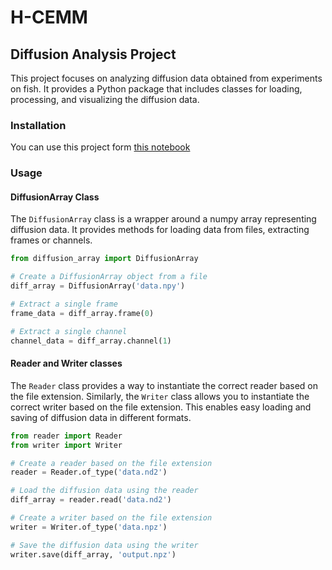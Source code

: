 # H-CEMM
## Diffusion Analysis Project

This project focuses on analyzing diffusion data obtained from experiments on fish. It provides a Python package that includes classes for loading, processing, and visualizing the diffusion data.

### Installation

You can use this project form [this notebook](https://colab.research.google.com/drive/1hF2iO7PVChLhxLPhayTbrtgaHG04MJVo?usp=sharing)

### Usage

#### DiffusionArray Class

The `DiffusionArray` class is a wrapper around a numpy array representing diffusion data. It provides methods for loading data from files, extracting frames or channels.

```python
from diffusion_array import DiffusionArray

# Create a DiffusionArray object from a file
diff_array = DiffusionArray('data.npy')

# Extract a single frame
frame_data = diff_array.frame(0)

# Extract a single channel
channel_data = diff_array.channel(1)

```

#### Reader and Writer classes

The `Reader` class provides a way to instantiate the correct reader based on the file extension. Similarly, the `Writer` class allows you to instantiate the correct writer based on the file extension. This enables easy loading and saving of diffusion data in different formats.

```python
from reader import Reader
from writer import Writer

# Create a reader based on the file extension
reader = Reader.of_type('data.nd2')

# Load the diffusion data using the reader
diff_array = reader.read('data.nd2')

# Create a writer based on the file extension
writer = Writer.of_type('data.npz')

# Save the diffusion data using the writer
writer.save(diff_array, 'output.npz')
```

